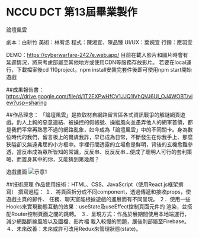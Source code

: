 # NCCU DCT 第13屆畢業製作

論壇風雲

劇本：白耕竹
美術：林宥丞
程式：陳湘宜、陳品臻
UI/UX：葉婉宜
行銷：應羽雯

DEMO：https://cyberwarfare-2427e.web.app/
目前在載入影片和圖片時會有延遲情況，將來考慮部屬至其他地方或使用CDN等服務存放影片。
若要在local運行，下載檔案後cd 110project，npm install安裝完套件後即可使用npm start開始遊戲

##成果報告書：
https://drive.google.com/file/d/1T2EXPwHfCV1JJQ1lVhQVJ6Ul_OJ4WOBT/view?usp=sharing



##作品理念：
「論壇風雲」是款取材自網路留言區各式資訊戰爭的解謎網頁遊戲。釣人上鉤的惡意連結、被操控的假帳號、操縱風向並愚弄他人的網軍首領，都是我們平常再熟悉不過的網路亂象，如今成為「論壇風雲」中的不同關卡。身為數位時代的我們，留言板上的爾虞我詐，早已成為日常，不斷發生在你我手上、那麼狹隘卻又無遠弗屆的小方框中。字裡行間透露的立場愈是鮮明，背後的玄機愈難參透，當反串成為眾所皆知的常識，反反串、反反反串…便成了聰明人可行的套利策略，而置身其中的你，又能猜到第幾層？

遊戲畫面
![示意1](https://user-images.githubusercontent.com/41126704/172052266-7e66fa1e-3025-4c2d-8d1b-a9931f6ed6c9.png)


##技術原理
作品使用技術：HTML、CSS、JavaScript（使用React.js框架撰寫）
撰寫過程：
１．將頁面拆分成不同component，透過傳遞和接收props，使遊戲主頁的郵件、
任務、聊天室能根據遊戲的進展而有不同呈現。
２．使用一些Hooks來實現動態互動的效果：useState及useEffect控制頁面元件的
渲染，並搭配Router控制頁面之間的跳轉。
３．呈現方式：作品於展期間使用本地端運行，減少網路斷線風險以及圖檔、影片檔
載入較慢的問題，展後則部屬至Firebase。
４．未來改善：未來或許可改用Redux來管理狀態(state)。





